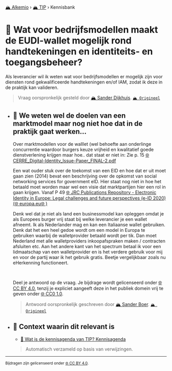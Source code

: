 [🏔️ Alkemio](https://welcome.alkem.io/) › [🏔️ TIP](https://alkem.io/tip/dashboard) › Kennisbank
# 📄 Wat voor bedrijfsmodellen maakt de EUDI-wallet mogelijk rond handtekeningen en identiteits- en toegangsbeheer?
Als leverancier wil ik weten wat voor bedrijfsmodellen er mogelijk zijn voor diensten rond gekwalificeerde handtekeningen en/of IAM, zodat ik deze in de praktijk kan valideren.
> Vraag oorspronkelijk gesteld door [🏔️ Sander Dijkhuis](https://alkem.io/user/sander-dijkhuis-3912). [`🏔️ Origineel`](https://alkem.io/tip/collaboration/watvoorbedrijfsmod-6803)

- ## <a id="wewetenweldedoel-6141"></a> 📌 We weten wel de doelen van een marktmodel maar nog niet hoe dat in de praktijk gaat werken...
  Over marktmodellen voor de walllet (wel behoefte aan onderlinge concurrentie waardoor burgers keuze vrijheid en kwalitatief goede dienstverlening krijgen maar hoe.. dat staat er niet in: Zie p. 15 [🌐 CERRE\_Digital-Identity\_Issue-Paper\_FINAL-2.pdf](https://cerre.eu/wp-content/uploads/2022/10/CERRE_Digital-Identity_Issue-Paper_FINAL-2.pdf)
  
  Een wat ouder stuk over de toekomst van een EID en hoe dat er uit moet gaan zien (2014) bevat een beschrijving over de opkomst van social networking services for government eID. Hier staat nog niet in hoe het betaald moet worden maar wel een visie dat marktpartijen hier een rol in gaan krijgen. Vanaf P 49 [🌐 JRC Publications Repository - Electronic Identity in Europe: Legal challenges and future perspectives (e-ID 2020) (](https://publications.jrc.ec.europa.eu/repository/handle/JRC78200)[🌐 europa.eu](http://europa.eu)[🌐 )](https://publications.jrc.ec.europa.eu/repository/handle/JRC78200)
  
  Denk wel dat je niet als land een businessmodel kan opleggen omdat je als Europees burger vrij staat bij welke leverancier je een wallet afneemt. Ik als Nederlander mag en kan een Italiaanse wallet gebruiken. Denk dat het een heel gedoe wordt om een model in Europa te gebruiken waarbij de walletprovider betaald wordt per tik. Dan moet Nederland met alle walletproviders inkoopafspraken maken / contracten afsluiten etc. Aan het andere kant van het spectrum betaal ik voor een lidmaatschap van een walletprovider en is het verdere gebruik voor mij en voor de partij waar ik het gebruik gratis. Beetje vergelijkbaar zoals nu eHerkenning functioneert.
  
  <br>
  
  Deel je antwoord op de vraag. Je bijdrage wordt gelicenseerd onder [🌐 CC BY 4.0](https://creativecommons.org/licenses/by/4.0/deed.nl), tenzij je expliciet aangeeft deze in het publiek domein vrij te geven onder [🌐 CC0 1.0](https://creativecommons.org/publicdomain/zero/1.0/deed.nl).

  
  > Antwoord oorspronkelijk geschreven door [🏔️ Sander Boer](https://alkem.io/tip/collaboration/watvoorbedrijfsmod-6803/posts/wewetenweldedoel-6141). [`🏔️ Origineel`](https://alkem.io/tip/collaboration/watvoorbedrijfsmod-6803/posts/wewetenweldedoel-6141)

- ## 📌 Context waarin dit relevant is
  - [📌 Wat is de kennisagenda van TIP? Kennisagenda](watisdekennisagen-9941.md#kennisagenda-5711)
  >Automatisch verzameld op basis van verwijzingen.
* * *
<small>Bijdragen zijn gelicenseerd onder [🌐 CC BY 4.0](https://creativecommons.org/licenses/by/4.0/deed.nl).</small>
